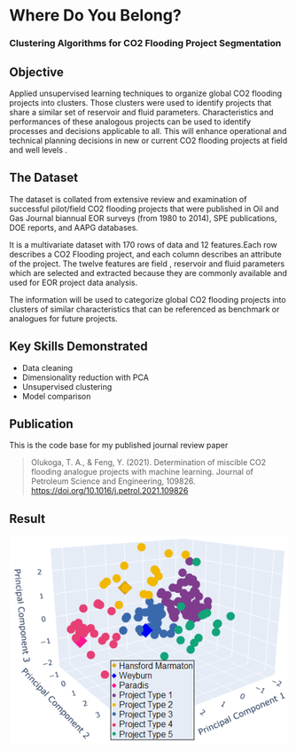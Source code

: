 # Where Do You Belong?
### Clustering Algorithms for CO2 Flooding Project Segmentation

## Objective
Applied unsupervised learning techniques to organize global CO2 flooding projects into clusters. Those clusters were used to identify projects that share a similar set of reservoir and fluid parameters. Characteristics and performances of these analogous projects can be used to identify processes and decisions applicable to all. This will enhance operational and technical planning decisions in new or current CO2 flooding projects at field and well levels .

## The Dataset
The dataset is collated from extensive review and examination of successful pilot/field CO2 flooding projects that were published in Oil and Gas Journal biannual EOR surveys (from 1980 to 2014), SPE publications, DOE reports, and AAPG databases.

It is a multivariate dataset with 170 rows of data and 12 features.Each row describes a CO2 Flooding project, and each column describes an attribute of the project. The twelve features are field , reservoir and fluid parameters which are selected and extracted because they are commonly available and used for EOR project data analysis.

The information will be used to categorize global CO2 flooding projects into clusters of similar characteristics that can be referenced as benchmark or analogues for future projects.

## Key Skills Demonstrated
* Data cleaning
* Dimensionality reduction with PCA
* Unsupervised clustering
* Model comparison

## Publication
This is the code base for my published journal review paper 
> Olukoga, T. A., & Feng, Y. (2021). Determination of miscible CO2 flooding analogue projects with machine learning. Journal of Petroleum Science and Engineering, 109826.
https://doi.org/10.1016/j.petrol.2021.109826


## Result

<img src="projects_cluster.png">
